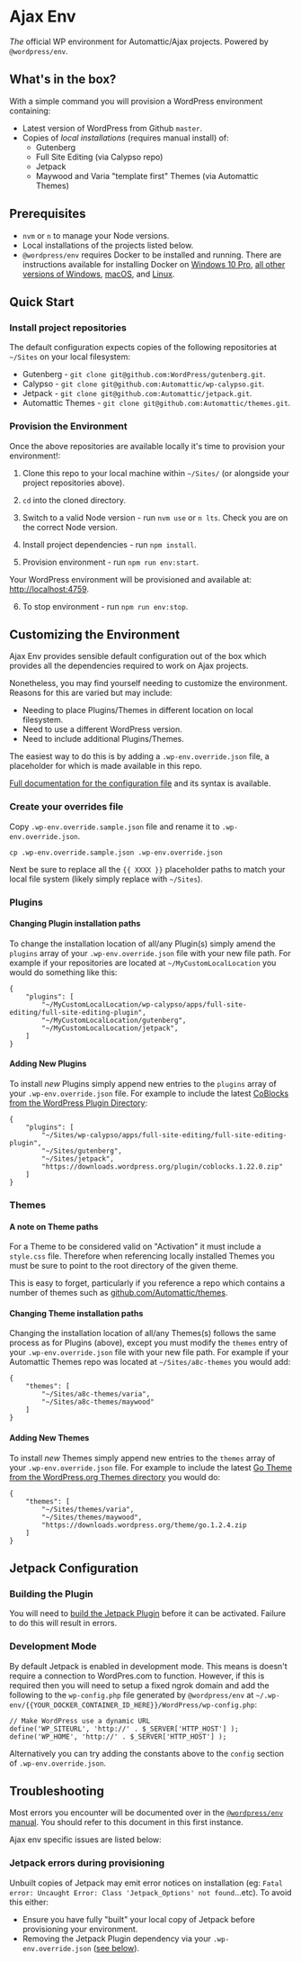 # Ajax Env

_The_ official WP environment for Automattic/Ajax projects. Powered by `@wordpress/env`.

## What's in the box?

With a simple command you will provision a WordPress environment containing:

* Latest version of WordPress from Github `master`.
* Copies of _local installations_ (requires manual install) of:
  - Gutenberg
  - Full Site Editing (via Calypso repo)
  - Jetpack
  - Maywood and Varia "template first" Themes (via Automattic Themes)

## Prerequisites

* `nvm` or `n` to manage your Node versions.
* Local installations of the projects listed below.
* `@wordpress/env` requires Docker to be installed and running. There are instructions available for installing Docker on [Windows 10 Pro](https://docs.docker.com/docker-for-windows/install/), [all other versions of Windows](https://docs.docker.com/toolbox/toolbox_install_windows/), [macOS](https://docs.docker.com/docker-for-mac/install/), and [Linux](https://docs.docker.com/v17.12/install/linux/docker-ce/ubuntu/#install-using-the-convenience-script).

## Quick Start

### Install project repositories
The default configuration expects copies of the following repositories at `~/Sites` on your local filesystem:

* Gutenberg - `git clone git@github.com:WordPress/gutenberg.git`.
* Calypso - `git clone git@github.com:Automattic/wp-calypso.git`.
* Jetpack - `git clone git@github.com:Automattic/jetpack.git`.
* Automattic Themes - `git clone git@github.com:Automattic/themes.git`.

### Provision the Environment
Once the above repositories are available locally it's time to provision your environment!:

1. Clone this repo to your local machine within `~/Sites/` (or alongside your project repositories above).

2. `cd` into the cloned directory.

3. Switch to a valid Node version - run `nvm use` or `n lts`. Check you are on the correct Node version.

4. Install project dependencies - run `npm install`.

5. Provision environment - run `npm run env:start`.

Your WordPress environment will be provisioned and available at: [http://localhost:4759](http://localhost:4759/).

6. To stop environment - run `npm run env:stop`.

## Customizing the Environment

Ajax Env provides sensible default configuration out of the box which provides
all the dependencies required to work on Ajax projects.

Nonetheless, you may find yourself needing to customize the environment. Reasons
for this are varied but may include:

* Needing to place Plugins/Themes in different location on local filesystem.
* Need to use a different WordPress version.
* Need to include additional Plugins/Themes.

The easiest way to do this is by adding a `.wp-env.override.json` file, a placeholder for which is made available in this repo.

[Full documentation for the configuration file](https://developer.wordpress.org/block-editor/packages/packages-env/#wp-env-json) and its syntax is available.

### Create your overrides file

Copy `.wp-env.override.sample.json` file and rename it to `.wp-env.override.json`.

```
cp .wp-env.override.sample.json .wp-env.override.json
```

Next be sure to replace all the `{{ XXXX }}` placeholder paths to match your local file system (likely simply replace with `~/Sites`).

### Plugins

#### Changing Plugin installation paths

To change the installation location of all/any Plugin(s) simply amend the `plugins` array of your `.wp-env.override.json` file with your new file path. For example if your repositories are located at `~/MyCustomLocalLocation` you would do something like this:

```
{
    "plugins": [
        "~/MyCustomLocalLocation/wp-calypso/apps/full-site-editing/full-site-editing-plugin",
        "~/MyCustomLocalLocation/gutenberg",
        "~/MyCustomLocalLocation/jetpack",
    ]
}
```

#### Adding New Plugins

To install _new_ Plugins simply append new entries to the `plugins` array of your `.wp-env.override.json` file. For example to include the latest [CoBlocks from the WordPress Plugin Directory](https://wordpress.org/plugins/coblocks/):

```
{
    "plugins": [
        "~/Sites/wp-calypso/apps/full-site-editing/full-site-editing-plugin",
        "~/Sites/gutenberg",
        "~/Sites/jetpack",
        "https://downloads.wordpress.org/plugin/coblocks.1.22.0.zip"
    ]
}
```

### Themes

#### A note on Theme paths

For a Theme to be considered valid on "Activation" it must include a `style.css` file. Therefore when referencing locally installed Themes you must be sure to point to the root directory of the given theme.

This is easy to forget, particularly if you reference a repo which contains a number of themes such as [github.com/Automattic/themes](https://github.com/Automattic/themes).

#### Changing Theme installation paths

Changing the installation location of all/any Themes(s) follows the same process as for Plugins (above), except you must modify the `themes` entry of your `.wp-env.override.json` file with your new file path. For example if your Automattic Themes repo was located at `~/Sites/a8c-themes` you would add:

```
{
    "themes": [
        "~/Sites/a8c-themes/varia",
        "~/Sites/a8c-themes/maywood"
    ]
}
```

#### Adding New Themes

To install _new_ Themes simply append new entries to the `themes` array of your `.wp-env.override.json` file. For example to include the latest [Go Theme from the WordPress.org Themes directory](https://wordpress.org/themes/go/) you would do:

```
{
    "themes": [
        "~/Sites/themes/varia",
        "~/Sites/themes/maywood",
        "https://downloads.wordpress.org/theme/go.1.2.4.zip
    ]
}
```
## Jetpack Configuration

### Building the Plugin

You will need to [build the Jetpack Plugin](https://github.com/Automattic/jetpack/blob/72321972c2aae9085d772f3e48d2876b02630d48/docs/development-environment.md) before it can be activated. Failure to do this will result in errors.

### Development Mode

By default Jetpack is enabled in development mode. This means is doesn't require a connection to WordPres.com to function. However, if this is required then you will need to setup a fixed ngrok domain and add the following to the `wp-config.php` file generated by `@wordpress/env` at `~/.wp-env/{{YOUR_DOCKER_CONTAINER_ID_HERE}}/WordPress/wp-config.php`:


```
// Make WordPress use a dynamic URL
define('WP_SITEURL', 'http://' . $_SERVER['HTTP_HOST'] );
define('WP_HOME', 'http://' . $_SERVER['HTTP_HOST'] );
```

Alternatively you can try adding the constants above to the `config` section of `.wp-env.override.json`.

## Troubleshooting

Most errors you encounter will be documented over in the [`@wordpress/env` manual](https://developer.wordpress.org/block-editor/packages/packages-env/#troubleshooting-common-problems). You should refer to this document in this first instance.

Ajax env specific issues are listed below:

### Jetpack errors during provisioning

Unbuilt copies of Jetpack may emit error notices on installation (eg: `Fatal error: Uncaught Error: Class 'Jetpack_Options' not found`...etc). To avoid this either:

* Ensure you have fully "built" your local copy of Jetpack before provisioning your environment.
* Removing the Jetpack Plugin dependency via your `.wp-env.override.json` ([see
  below](#customizing-the-environment)).

